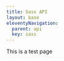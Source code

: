 ```yaml
---
title: Sass API
layout: base
eleventyNavigation: 
  parent: api
  key: sass
---
```


This is a test page